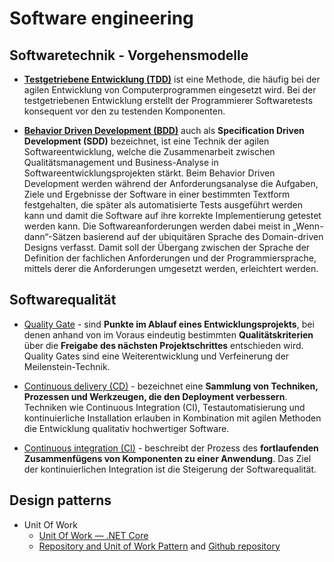 # Software engineering

## Softwaretechnik - Vorgehensmodelle
* [**Testgetriebene Entwicklung (TDD)**](https://de.wikipedia.org/wiki/Testgetriebene_Entwicklung) ist eine Methode, die häufig bei der agilen Entwicklung von Computerprogrammen eingesetzt wird. Bei der testgetriebenen Entwicklung erstellt der Programmierer Softwaretests konsequent vor den zu testenden Komponenten.

* [**Behavior Driven Development (BDD)**](https://de.wikipedia.org/wiki/Behavior_Driven_Development) auch als **Specification Driven Development (SDD)** bezeichnet, ist eine Technik der agilen Softwareentwicklung, welche die Zusammenarbeit zwischen Qualitätsmanagement und Business-Analyse in Softwareentwicklungsprojekten stärkt. Beim Behavior Driven Development werden während der Anforderungsanalyse die Aufgaben, Ziele und Ergebnisse der Software in einer bestimmten Textform festgehalten, die später als automatisierte Tests ausgeführt werden kann und damit die Software auf ihre korrekte Implementierung getestet werden kann. Die Softwareanforderungen werden dabei meist in „Wenn-dann“-Sätzen basierend auf der ubiquitären Sprache des Domain-driven Designs verfasst. Damit soll der Übergang zwischen der Sprache der Definition der fachlichen Anforderungen und der Programmiersprache, mittels derer die Anforderungen umgesetzt werden, erleichtert werden.

## Softwarequalität
* [Quality Gate](https://de.wikipedia.org/wiki/Quality_Gate) - sind **Punkte im Ablauf eines Entwicklungsprojekts**, bei denen anhand von im Voraus eindeutig bestimmten **Qualitätskriterien** über die **Freigabe des nächsten Projektschrittes** entschieden wird. Quality Gates sind eine Weiterentwicklung und Verfeinerung der Meilenstein-Technik.

* [Continuous delivery (CD)](https://de.wikipedia.org/wiki/Continuous_Delivery) - bezeichnet eine **Sammlung von Techniken, Prozessen und Werkzeugen, die den Deployment verbessern**. Techniken wie Continuous Integration (CI), Testautomatisierung und kontinuierliche Installation erlauben in Kombination mit agilen Methoden die Entwicklung qualitativ hochwertiger Software.

* [Continuous integration (CI)](https://de.wikipedia.org/wiki/Kontinuierliche_Integration) - beschreibt der Prozess des **fortlaufenden Zusammenfügens von Komponenten zu einer Anwendung**. Das Ziel der kontinuierlichen Integration ist die Steigerung der Softwarequalität.

##  Design patterns
* Unit Of Work
  * [Unit Of Work — .NET Core](https://medium.com/@martinstm/unit-of-work-net-core-652f9b6cf894)
  * [Repository and Unit of Work Pattern](https://www.programmingwithwolfgang.com/repository-and-unit-of-work-pattern/) and [Github repository](https://github.com/WolfgangOfner/RepositoryAndUnitOfWorkPattern)
